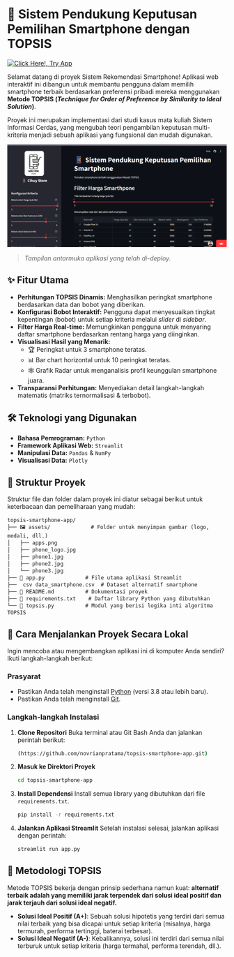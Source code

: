 # 📱 Sistem Pendukung Keputusan Pemilihan Smartphone dengan TOPSIS

[![Click Here!, Try App](https://static.streamlit.io/badges/streamlit_badge_black_white.svg)](http://topsis-smartphone-app-sic.streamlit.app/)

Selamat datang di proyek Sistem Rekomendasi Smartphone! Aplikasi web interaktif ini dibangun untuk membantu pengguna dalam memilih smartphone terbaik berdasarkan preferensi pribadi mereka menggunakan **Metode TOPSIS (_Technique for Order of Preference by Similarity to Ideal Solution_)**.

Proyek ini merupakan implementasi dari studi kasus mata kuliah Sistem Informasi Cerdas, yang mengubah teori pengambilan keputusan multi-kriteria menjadi sebuah aplikasi yang fungsional dan mudah digunakan.

![App Screenshot](assets/apps.png)

> _Tampilan antarmuka aplikasi yang telah di-deploy._

## ✨ Fitur Utama

- **Perhitungan TOPSIS Dinamis:** Menghasilkan peringkat smartphone berdasarkan data dan bobot yang diberikan.
- **Konfigurasi Bobot Interaktif:** Pengguna dapat menyesuaikan tingkat kepentingan (bobot) untuk setiap kriteria melalui _slider_ di _sidebar_.
- **Filter Harga Real-time:** Memungkinkan pengguna untuk menyaring daftar smartphone berdasarkan rentang harga yang diinginkan.
- **Visualisasi Hasil yang Menarik:**
  - 🏆 Peringkat untuk 3 smartphone teratas.
  - 📊 Bar chart horizontal untuk 10 peringkat teratas.
  - 🕸️ Grafik Radar untuk menganalisis profil keunggulan smartphone juara.
- **Transparansi Perhitungan:** Menyediakan detail langkah-langkah matematis (matriks ternormalisasi & terbobot).

## 🛠️ Teknologi yang Digunakan

- **Bahasa Pemrograman:** `Python`
- **Framework Aplikasi Web:** `Streamlit`
- **Manipulasi Data:** `Pandas` & `NumPy`
- **Visualisasi Data:** `Plotly`

## 📂 Struktur Proyek

Struktur file dan folder dalam proyek ini diatur sebagai berikut untuk keterbacaan dan pemeliharaan yang mudah:

```
topsis-smartphone-app/
├── 🖼️ assets/             # Folder untuk menyimpan gambar (logo, medali, dll.)
│   ├── apps.png
│   ├── phone_logo.jpg
│   ├── phone1.jpg
│   ├── phone2.jpg
│   └── phone3.jpg
├── 📜 app.py             # File utama aplikasi Streamlit
├──  csv data_smartphone.csv  # Dataset alternatif smartphone
├── 📄 README.md          # Dokumentasi proyek
├── 📝 requirements.txt    # Daftar library Python yang dibutuhkan
└── 🧠 topsis.py          # Modul yang berisi logika inti algoritma TOPSIS
```

## 🚀 Cara Menjalankan Proyek Secara Lokal

Ingin mencoba atau mengembangkan aplikasi ini di komputer Anda sendiri? Ikuti langkah-langkah berikut:

### **Prasyarat**

- Pastikan Anda telah menginstall [Python](https://www.python.org/downloads/) (versi 3.8 atau lebih baru).
- Pastikan Anda telah menginstall [Git](https://git-scm.com/downloads/).

### **Langkah-langkah Instalasi**

1.  **Clone Repositori**
    Buka terminal atau Git Bash Anda dan jalankan perintah berikut:

    ```bash
    (https://github.com/novrianpratama/topsis-smartphone-app.git)
    ```

2.  **Masuk ke Direktori Proyek**

    ```bash
    cd topsis-smartphone-app
    ```

3.  **Install Dependensi**
    Install semua library yang dibutuhkan dari file `requirements.txt`.

    ```bash
    pip install -r requirements.txt
    ```

4.  **Jalankan Aplikasi Streamlit**
    Setelah instalasi selesai, jalankan aplikasi dengan perintah:

    ```bash
    streamlit run app.py
    ```

## 📖 Metodologi TOPSIS

Metode TOPSIS bekerja dengan prinsip sederhana namun kuat: **alternatif terbaik adalah yang memiliki jarak terpendek dari solusi ideal positif dan jarak terjauh dari solusi ideal negatif.**

- **Solusi Ideal Positif (A+)**: Sebuah solusi hipotetis yang terdiri dari semua nilai terbaik yang bisa dicapai untuk setiap kriteria (misalnya, harga termurah, performa tertinggi, baterai terbesar).
- **Solusi Ideal Negatif (A-)**: Kebalikannya, solusi ini terdiri dari semua nilai terburuk untuk setiap kriteria (harga termahal, performa terendah, dll.).
